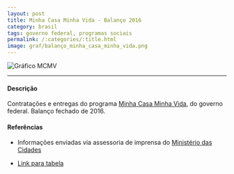 ```yaml
---
layout: post
title: Minha Casa Minha Vida - Balanço 2016
category: brasil
tags: governo federal, programas sociais
permalink: /:categories/:title.html
image: graf/balanço_minha_casa_minha_vida.png
---
```


![Gráfico MCMV](/graf/balanço_minha_casa_minha_vida.png)

---

#### Descrição
Contratações e entregas do programa [Minha Casa Minha Vida](http://www.minhacasaminhavida.gov.br/), do governo federal. Balanço fechado de 2016.

#### Referências

* Informações enviadas via assessoria de imprensa do [Ministério das Cidades](http://www.cidades.gov.br/)

* [Link para tabela](https://docs.google.com/spreadsheets/d/1xybmHvU7gIjpgdr-tSpE0PAt4uhDgkKCqIwpvZRWn_k/edit?usp=sharing)
